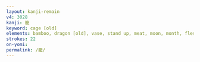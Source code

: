 ```yaml
---
layout: kanji-remain
v4: 3028
kanji: 籠
keyword: cage [old]
elements: bamboo, dragon [old], vase, stand up, meat, moon, month, flesh, slingshot, snake, self, three, clothes hanger
strokes: 22
on-yomi: 
permalink: /籠/
---
```






